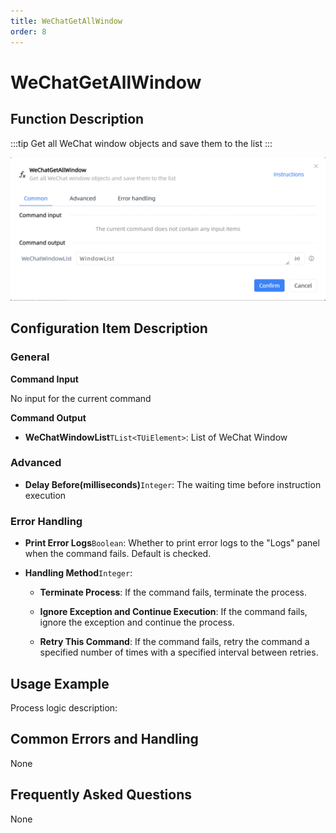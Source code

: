 ```yaml
---
title: WeChatGetAllWindow
order: 8
---
```


# WeChatGetAllWindow

## Function Description

:::tip 
Get all WeChat window objects and save them to the list
:::

![WeChatGetAllWindow](../../../assets/WeChatGetAllWindow_command.png)

## Configuration Item Description

### General

**Command Input**

No input for the current command


**Command Output**

- **WeChatWindowList**`TList<TUiElement>`: List of WeChat Window

### Advanced

- **Delay Before(milliseconds)**`Integer`: The waiting time before instruction execution

### Error Handling

- **Print Error Logs**`Boolean`: Whether to print error logs to the "Logs" panel when the command fails. Default is checked. 

- **Handling Method**`Integer`:

    - **Terminate Process**: If the command fails, terminate the process.

    - **Ignore Exception and Continue Execution**: If the command fails, ignore the exception and continue the process.

    - **Retry This Command**: If the command fails, retry the command a specified number of times with a specified interval between retries.

## Usage Example

Process logic description:

## Common Errors and Handling

None

## Frequently Asked Questions

None

